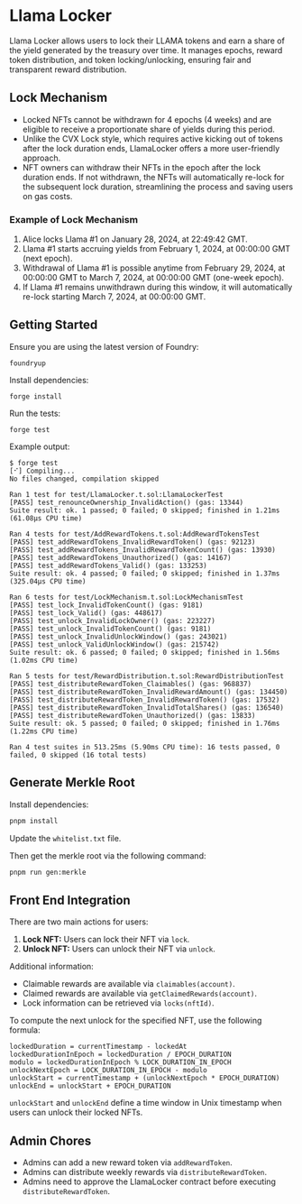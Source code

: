 # Llama Locker

Llama Locker allows users to lock their LLAMA tokens and earn a share of the
yield generated by the treasury over time. It manages epochs, reward token
distribution, and token locking/unlocking, ensuring fair and transparent reward
distribution.

## Lock Mechanism

- Locked NFTs cannot be withdrawn for 4 epochs (4 weeks) and are eligible to
  receive a proportionate share of yields during this period.
- Unlike the CVX Lock style, which requires active kicking out of tokens after
  the lock duration ends, LlamaLocker offers a more user-friendly approach.
- NFT owners can withdraw their NFTs in the epoch after the lock duration ends.
  If not withdrawn, the NFTs will automatically re-lock for the subsequent lock
  duration, streamlining the process and saving users on gas costs.

### Example of Lock Mechanism

1. Alice locks Llama #1 on January 28, 2024, at 22:49:42 GMT.
2. Llama #1 starts accruing yields from February 1, 2024, at 00:00:00 GMT (next epoch).
3. Withdrawal of Llama #1 is possible anytime from February 29, 2024, at 00:00:00 GMT to March 7, 2024, at 00:00:00 GMT (one-week epoch).
4. If Llama #1 remains unwithdrawn during this window, it will automatically re-lock starting March 7, 2024, at 00:00:00 GMT.

## Getting Started

Ensure you are using the latest version of Foundry:

```shell
foundryup
```

Install dependencies:

```shell
forge install
```

Run the tests:

```shell
forge test
```

Example output:

```
$ forge test
[⠊] Compiling...
No files changed, compilation skipped

Ran 1 test for test/LlamaLocker.t.sol:LlamaLockerTest
[PASS] test_renounceOwnership_InvalidAction() (gas: 13344)
Suite result: ok. 1 passed; 0 failed; 0 skipped; finished in 1.21ms (61.08µs CPU time)

Ran 4 tests for test/AddRewardTokens.t.sol:AddRewardTokensTest
[PASS] test_addRewardTokens_InvalidRewardToken() (gas: 92123)
[PASS] test_addRewardTokens_InvalidRewardTokenCount() (gas: 13930)
[PASS] test_addRewardTokens_Unauthorized() (gas: 14167)
[PASS] test_addRewardTokens_Valid() (gas: 133253)
Suite result: ok. 4 passed; 0 failed; 0 skipped; finished in 1.37ms (325.04µs CPU time)

Ran 6 tests for test/LockMechanism.t.sol:LockMechanismTest
[PASS] test_lock_InvalidTokenCount() (gas: 9181)
[PASS] test_lock_Valid() (gas: 448617)
[PASS] test_unlock_InvalidLockOwner() (gas: 223227)
[PASS] test_unlock_InvalidTokenCount() (gas: 9181)
[PASS] test_unlock_InvalidUnlockWindow() (gas: 243021)
[PASS] test_unlock_ValidUnlockWindow() (gas: 215742)
Suite result: ok. 6 passed; 0 failed; 0 skipped; finished in 1.56ms (1.02ms CPU time)

Ran 5 tests for test/RewardDistribution.t.sol:RewardDistributionTest
[PASS] test_distributeRewardToken_Claimables() (gas: 968837)
[PASS] test_distributeRewardToken_InvalidRewardAmount() (gas: 134450)
[PASS] test_distributeRewardToken_InvalidRewardToken() (gas: 17532)
[PASS] test_distributeRewardToken_InvalidTotalShares() (gas: 136540)
[PASS] test_distributeRewardToken_Unauthorized() (gas: 13833)
Suite result: ok. 5 passed; 0 failed; 0 skipped; finished in 1.76ms (1.22ms CPU time)

Ran 4 test suites in 513.25ms (5.90ms CPU time): 16 tests passed, 0 failed, 0 skipped (16 total tests)
```

## Generate Merkle Root

Install dependencies:

```sh
pnpm install
```

Update the `whitelist.txt` file.

Then get the merkle root via the following command:

```sh
pnpm run gen:merkle
```

## Front End Integration

There are two main actions for users:

1. **Lock NFT:** Users can lock their NFT via `lock`.
2. **Unlock NFT:** Users can unlock their NFT via `unlock`.

Additional information:

- Claimable rewards are available via `claimables(account)`.
- Claimed rewards are available via `getClaimedRewards(account)`.
- Lock information can be retrieved via `locks(nftId)`.

To compute the next unlock for the specified NFT, use the following formula:

```shell
lockedDuration = currentTimestamp - lockedAt
lockedDurationInEpoch = lockedDuration / EPOCH_DURATION
modulo = lockedDurationInEpoch % LOCK_DURATION_IN_EPOCH
unlockNextEpoch = LOCK_DURATION_IN_EPOCH - modulo
unlockStart = currentTimestamp + (unlockNextEpoch * EPOCH_DURATION)
unlockEnd = unlockStart + EPOCH_DURATION
```

`unlockStart` and `unlockEnd` define a time window in Unix timestamp when users can unlock their locked NFTs.

## Admin Chores

- Admins can add a new reward token via `addRewardToken`.
- Admins can distribute weekly rewards via `distributeRewardToken`.
- Admins need to approve the LlamaLocker contract before executing `distributeRewardToken`.
